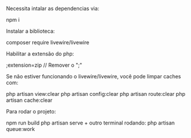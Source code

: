 

Necessita intalar as dependencias via:

npm i

Instalar a biblioteca:

composer require livewire/livewire

Habilitar a extensão do php:

;extension=zip // Remover o ";"

Se não estiver funcionando o livewire/livewire, você pode limpar caches com:

php artisan view:clear
php artisan config:clear
php artisan route:clear
php artisan cache:clear


Para rodar o projeto:

npm run build
php artisan serve + outro terminal rodando: php artisan queue:work